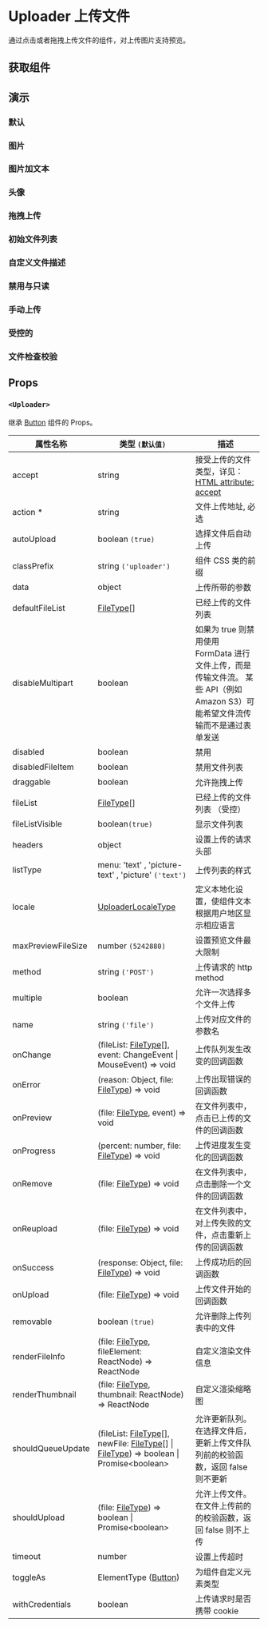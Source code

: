 # Uploader 上传文件

通过点击或者拖拽上传文件的组件，对上传图片支持预览。

## 获取组件

<!--{include:<import-guide>}-->

## 演示

### 默认

<!--{include:`basic.md`}-->

### 图片

<!--{include:`picture.md`}-->

### 图片加文本

<!--{include:`picture-text.md`}-->

### 头像

<!--{include:`avatar.md`}-->

### 拖拽上传

<!--{include:`drag-and-drop.md`}-->

### 初始文件列表

<!--{include:`file-list.md`}-->

### 自定义文件描述

<!--{include:`file-list-custom.md`}-->

### 禁用与只读

<!--{include:`disabled.md`}-->

### 手动上传

<!--{include:`manually.md`}-->

### 受控的

<!--{include:`controlled.md`}-->

### 文件检查校验

<!--{include:`check.md`}-->

## Props

### `<Uploader>`

继承 [Button](/zh/components/button/) 组件的 Props。

| 属性名称           | 类型 `(默认值)`                                                                                                      | 描述                                                                                                                          |
| ------------------ | -------------------------------------------------------------------------------------------------------------------- | ----------------------------------------------------------------------------------------------------------------------------- |
| accept             | string                                                                                                               | 接受上传的文件类型，详见：[HTML attribute: accept](https://developer.mozilla.org/en-US/docs/Web/HTML/Attributes/accept)       |
| action \*          | string                                                                                                               | 文件上传地址, 必选                                                                                                            |
| autoUpload         | boolean `(true)`                                                                                                     | 选择文件后自动上传                                                                                                            |
| classPrefix        | string `('uploader')`                                                                                                | 组件 CSS 类的前缀                                                                                                             |
| data               | object                                                                                                               | 上传所带的参数                                                                                                                |
| defaultFileList    | [FileType][file][]                                                                                                   | 已经上传的文件列表                                                                                                            |
| disableMultipart   | boolean                                                                                                              | 如果为 true 则禁用使用 FormData 进行文件上传，而是传输文件流。 某些 API（例如 Amazon S3）可能希望文件流传输而不是通过表单发送 |
| disabled           | boolean                                                                                                              | 禁用                                                                                                                          |
| disabledFileItem   | boolean                                                                                                              | 禁用文件列表                                                                                                                  |
| draggable          | boolean                                                                                                              | 允许拖拽上传                                                                                                                  |
| fileList           | [FileType][file][]                                                                                                   | 已经上传的文件列表 （受控）                                                                                                   |
| fileListVisible    | boolean`(true)`                                                                                                      | 显示文件列表                                                                                                                  |
| headers            | object                                                                                                               | 设置上传的请求头部                                                                                                            |
| listType           | menu: 'text' , 'picture-text' , 'picture' `('text')`                                                                 | 上传列表的样式                                                                                                                |
| locale             | [UploaderLocaleType](/zh/guide/i18n/#uploader)                                                                       | 定义本地化设置，使组件文本根据用户地区显示相应语言                                                                            |
| maxPreviewFileSize | number `(5242880)`                                                                                                   | 设置预览文件最大限制                                                                                                          |
| method             | string `('POST')`                                                                                                    | 上传请求的 http method                                                                                                        |
| multiple           | boolean                                                                                                              | 允许一次选择多个文件上传                                                                                                      |
| name               | string `('file')`                                                                                                    | 上传对应文件的参数名                                                                                                          |
| onChange           | (fileList: [FileType][file][], event: ChangeEvent \| MouseEvent) => void                                             | 上传队列发生改变的回调函数                                                                                                    |
| onError            | (reason: Object, file: [FileType][file]) => void                                                                     | 上传出现错误的回调函数                                                                                                        |
| onPreview          | (file: [FileType][file], event) => void                                                                              | 在文件列表中，点击已上传的文件的回调函数                                                                                      |
| onProgress         | (percent: number, file: [FileType][file]) => void                                                                    | 上传进度发生变化的回调函数                                                                                                    |
| onRemove           | (file: [FileType][file]) => void                                                                                     | 在文件列表中，点击删除一个文件的回调函数                                                                                      |
| onReupload         | (file: [FileType][file]) => void                                                                                     | 在文件列表中，对上传失败的文件，点击重新上传的回调函数                                                                        |
| onSuccess          | (response: Object, file: [FileType][file]) => void                                                                   | 上传成功后的回调函数                                                                                                          |
| onUpload           | (file: [FileType][file]) => void                                                                                     | 上传文件开始的回调函数                                                                                                        |
| removable          | boolean `(true)`                                                                                                     | 允许删除上传列表中的文件                                                                                                      |
| renderFileInfo     | (file: [FileType][file], fileElement: ReactNode) => ReactNode                                                        | 自定义渲染文件信息                                                                                                            |
| renderThumbnail    | (file: [FileType][file], thumbnail: ReactNode) => ReactNode                                                          | 自定义渲染缩略图                                                                                                              |
| shouldQueueUpdate  | (fileList: [FileType][file][], newFile: [FileType][file][] \| [FileType][file]) => boolean \| Promise&lt;boolean&gt; | 允许更新队列。在选择文件后，更新上传文件队列前的校验函数，返回 false 则不更新                                                 |
| shouldUpload       | (file: [FileType][file]) => boolean \| Promise&lt;boolean&gt;                                                        | 允许上传文件。在文件上传前的的校验函数，返回 false 则不上传                                                                   |
| timeout            | number                                                                                                               | 设置上传超时                                                                                                                  |
| toggleAs           | ElementType ([Button](/zh/components/button/))                                                                       | 为组件自定义元素类型                                                                                                          |
| withCredentials    | boolean                                                                                                              | 上传请求时是否携带 cookie                                                                                                     |

<!--{include:(_common/types/file-type.md)}-->

[file]: #code-ts-file-type-code
